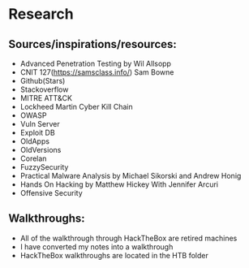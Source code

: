 # Research
## Sources/inspirations/resources:
 * Advanced Penetration Testing by Wil Allsopp
 * CNIT 127(https://samsclass.info/) Sam Bowne
 * Github(Stars)
 * Stackoverflow
 * MITRE ATT&CK 
 * Lockheed Martin Cyber Kill Chain
 * OWASP 
 * Vuln Server
 * Exploit DB
 * OldApps
 * OldVersions
 * Corelan
 * FuzzySecurity
 * Practical Malware Analysis by Michael Sikorski and Andrew Honig
 * Hands On Hacking by Matthew Hickey With Jennifer Arcuri
 * Offensive Security 
## Walkthroughs:
 * All of the walkthrough through HackTheBox are retired machines
 * I have converted my notes into a walkthrough
 * HackTheBox walkthroughs are located in the HTB folder
